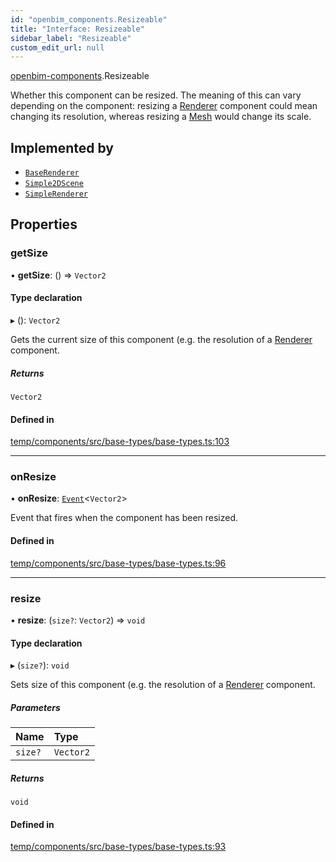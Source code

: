 ```yaml
---
id: "openbim_components.Resizeable"
title: "Interface: Resizeable"
sidebar_label: "Resizeable"
custom_edit_url: null
---
```


[openbim-components](../modules/openbim_components.md).Resizeable

Whether this component can be resized. The meaning of this can vary depending
on the component: resizing a
[Renderer](https://threejs.org/docs/#api/en/renderers/WebGLRenderer)
component could mean changing its resolution, whereas resizing a
[Mesh](https://threejs.org/docs/#api/en/objects/Mesh) would change its scale.

## Implemented by

- [`BaseRenderer`](../classes/openbim_components.BaseRenderer.md)
- [`Simple2DScene`](../classes/openbim_components.Simple2DScene.md)
- [`SimpleRenderer`](../classes/openbim_components.SimpleRenderer.md)

## Properties

### getSize

• **getSize**: () => `Vector2`

#### Type declaration

▸ (): `Vector2`

Gets the current size of this component (e.g. the resolution of a
[Renderer](https://threejs.org/docs/#api/en/renderers/WebGLRenderer)
component.

##### Returns

`Vector2`

#### Defined in

[temp/components/src/base-types/base-types.ts:103](https://github.com/ThatOpen/engine_components/blob/0c38d20/src/base-types/base-types.ts#L103)

___

### onResize

• **onResize**: [`Event`](../classes/openbim_components.Event.md)<`Vector2`\>

Event that fires when the component has been resized.

#### Defined in

[temp/components/src/base-types/base-types.ts:96](https://github.com/ThatOpen/engine_components/blob/0c38d20/src/base-types/base-types.ts#L96)

___

### resize

• **resize**: (`size?`: `Vector2`) => `void`

#### Type declaration

▸ (`size?`): `void`

Sets size of this component (e.g. the resolution of a
[Renderer](https://threejs.org/docs/#api/en/renderers/WebGLRenderer)
component.

##### Parameters

| Name | Type |
| :------ | :------ |
| `size?` | `Vector2` |

##### Returns

`void`

#### Defined in

[temp/components/src/base-types/base-types.ts:93](https://github.com/ThatOpen/engine_components/blob/0c38d20/src/base-types/base-types.ts#L93)
